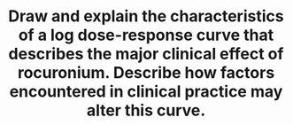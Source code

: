 ---
title: "Draw and explain the characteristics of a log dose-response curve that describes the major clinical effect of rocuronium. Describe how factors encountered in clinical practice may alter this curve."
entityType: SAQ
exam: PEX
college: ANZCA
year: 2014
sitting: A
question: 02
passRate: 72
EC_expectedDomains:
- "This is a two-part question. Candidates should therefore allocate adequate time for each part of the question."
- "In the first part, most candidates were able to draw a sigmoidal “graded dose-response curve” (as opposed to a quantal dose-response curve) for rocuronium."
- "Other important features that should be included in this curve are that (1) neuromuscular blocking effect does not occur until a significant amount of rocuronium is given because of the presence of spare receptors; (2) the points indicating ED50 and ED95; (3) the middle portion of the curve is straight and (4) there is a plateau at maximum effect."
- "In the second part of the question, many candidates realised that a number of clinical factors (such as concomitant use of volatile agents, mixture of relaxants, hypermagnesemia, diuretics, aminoglycosides) increase the potency of rocuronium and shift the curve to the left. Whereas, use of anticonvulsants and the presence of anticholinerases decrease the potency of the drug and shift the curve to the right."
EC_extraCredit:
- ""
EC_errorsCommon:
- "However, many diagrams were incorrectly labelled. For instance, many candidates were unable to specify the response that should be used in the y-axis."
- "It is important to note that the percentage of nicotinic receptors that are blocked by rocuronium cannot be measured using current clinical methods."
- "A number of candidates described the pharmacology of rocuronium in detail. This is not required in the question and did not gain marks"
---